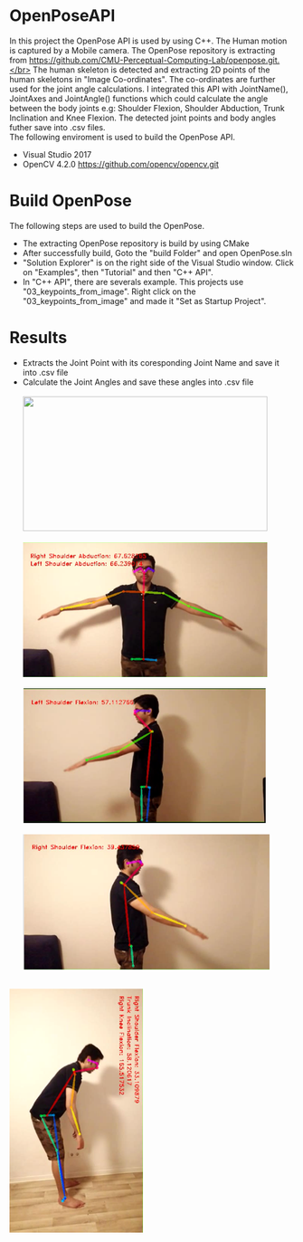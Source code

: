 # OpenPoseAPI
In this project the OpenPose API is used by using C++. The Human motion is captured by a Mobile camera. The OpenPose repository is extracting from https://github.com/CMU-Perceptual-Computing-Lab/openpose.git.</br>
The human skeleton is detected and extracting 2D points of the human skeletons in "Image Co-ordinates". The co-ordinates are further used for the joint angle calculations. I integrated this API with JointName(), JointAxes and JointAngle() functions which could calculate the angle between the body joints e.g: Shoulder Flexion, Shoulder Abduction, Trunk Inclination and Knee Flexion. The detected joint points and body angles futher save into .csv files.</br>
The following enviroment is used to build the OpenPose API.
- Visual Studio 2017
- OpenCV 4.2.0 https://github.com/opencv/opencv.git
# Build OpenPose
The following steps are used to build the OpenPose.
- The extracting OpenPose repository is build by using CMake
- After successfully build, Goto the "build Folder" and open OpenPose.sln
- "Solution Explorer" is on the right side of the Visual Studio window. Click on "Examples", then "Tutorial" and then "C++ API".
- In "C++ API", there are severals example. This projects use "03_keypoints_from_image". Right click on the "03_keypoints_from_image" and made it "Set as Startup Project".
# Results
- Extracts the Joint Point with its coresponding Joint Name and save it into .csv file
- Calculate the Joint Angles and save these angles into .csv file<br/><br/>
<img src="Result/SkeletonDetection_AngleCalculation.gif" width = "432" height = "238" /><br/><br/>
<img src = "Result/Img01.png" width = "432" height = "238"><br/><br/>
<img src = "Result/Img02.png" width = "430" height = "238"><br/><br/>
<img src = "Result/Img03.png" width = "436" height = "239"><br/><br/>
<img src = "Result/Img04.png" width = "237" height = "432">
